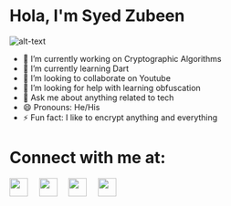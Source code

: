 # Hola, I'm Syed Zubeen

![alt-text](https://media.giphy.com/media/26u4nJPf0JtQPdStq/giphy.gif)

- 🔭 I’m currently working on Cryptographic Algorithms
- 🌱 I’m currently learning Dart
- 👯 I’m looking to collaborate on Youtube
- 🤔 I’m looking for help with learning obfuscation
- 💬 Ask me about anything related to tech
- 😄 Pronouns: He/His
- ⚡ Fun fact: I like to encrypt anything and everything 


# Connect with me at:
[<img height="32" width="32" src="https://cdn.jsdelivr.net/npm/simple-icons@v3/icons/facebook.svg" />][Facebook]&nbsp;&nbsp;&nbsp;&nbsp;
[<img height="32" width="32" src="https://cdn.jsdelivr.net/npm/simple-icons@v3/icons/linkedin.svg" />][Linkedin]&nbsp;&nbsp;&nbsp;&nbsp;
[<img height="32" width="32" src="https://cdn.jsdelivr.net/npm/simple-icons@v3/icons/twitter.svg" />][Twitter]&nbsp;&nbsp;&nbsp;&nbsp;
[<img height="32" width="32" src="https://cdn.jsdelivr.net/npm/simple-icons@v3/icons/instagram.svg" />][Instagram]&nbsp;&nbsp;&nbsp;&nbsp;


[Facebook]: https://www.facebook.com/syed.zubeen
[Linkedin]: https://www.linkedin.com/in/syedzubeen/
[Twitter]: https://twitter.com/ZubeenSyed
[Instagram]: https://www.instagram.com/zubeensyed
